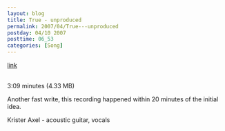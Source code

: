 ```yaml
---
layout: blog
title: True - unproduced
permalink: 2007/04/True---unproduced
postday: 04/10 2007
posttime: 06_53
categories: [Song]
---
```


<a href="http://kristeraxel.com/media/vault/true_dec_2006_2.mp3">link</a>

<br />3:09 minutes (4.33 MB)<p>Another fast write, this recording happened within 20 minutes of the initial idea.</p>
<p>Krister Axel - acoustic guitar, vocals</p>
